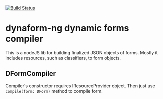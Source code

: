 [![Build Status](https://travis-ci.org/teraxas/dform-compiler.svg?branch=master)](https://travis-ci.org/teraxas/dform-compiler)

# dynaform-ng dynamic forms compiler

This is a nodeJS lib for building finalized JSON objects of forms.
Mostly it includes resources, such as classifiers, to form objects.

## DFormCompiler

Compiler's constructor requires IResourceProvider object.
Then just use `compile(form: DForm)` method to compile form.

